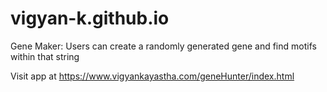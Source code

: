 # vigyan-k.github.io
Gene Maker:
Users can create a randomly generated gene and find motifs within that string

Visit app at https://www.vigyankayastha.com/geneHunter/index.html
